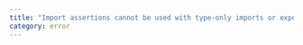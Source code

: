 ```yaml
---
title: "Import assertions cannot be used with type-only imports or exports."
category: error
---
```


